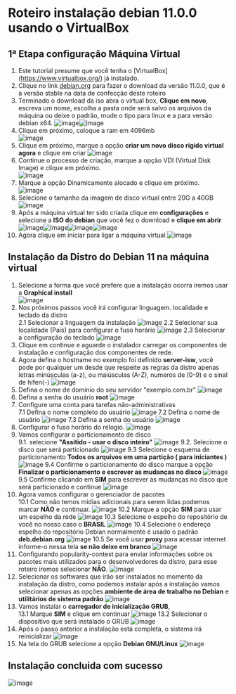# Roteiro instalação debian 11.0.0 usando o VirtualBox

## **1ª Etapa configuração Máquina Virtual**
1. Este tutorial presume que você tenha o [VirtualBox] (https://www.virtualbox.org/) já instalado.
2. Clique no link [debian.org](https://cdimage.debian.org/debian-cd/current/arm64/iso-dvd/debian-11.0.0-arm64-DVD-1.iso)  para fazer o download da versão 11.0.0, que é a versão stable na data de confecção deste roteiro
3. Terminado o download da iso abra o virtual box,  **Clique em novo**, escreva um nome, escolha a pasta onde será salvo os arquivos da máquina ou deixe o padrão, mude o tipo para linux e a para versão debian x64. 
![image](img/1.png)![image](img/2.png)
4. Clique em próximo, coloque a ram em 4096mb <br />![image](img/3.png)
5. Clique em próximo, marque a opção **criar um novo disco rigído virtual agora** e clique em criar
   ![image](img/4.png)
6. Continue o processo de criação, marque a opção VDI (Virtual Disk Image) e clique em próximo.<br />![image](img/5.png)
7. Marque a opção Dinamicamente alocado e clique em próximo.<br />![image](img/6.png)
8. Selecione o tamanho da imagem de disco virtual entre 20G a 40GB <br />![image](img/7.png)
9. Após a máquina virtual ter sido criada clique em **configurações** e selecione a **ISO do debian** que você fez o download e **clique em abrir** <br />![image](img/8.png)![image](img/8-1.png)![image](img/8-2.png)![image](img/8-3.png)
10.  Agora clique em iniciar para ligar a máquina virtual ![image](img/9.png)

## **Instalação da Distro do Debian 11 na máquina virtual**
1. Selecione a forma que você prefere que a instalação ocorra iremos usar a **Graphical install** <br />![image](img/10-1.png)
2. Nos próximos passos você irá configurar linguagem. localidade e teclado da distro
    <br/>2.1 Selecionar a linguagem da instalação
    ![image](img/10-2.png)
      2.2 Selecionar sua localidade (País) para configurar o fuso horário 
    ![image](img/10-3.png)
      2.3 Selecionar a configuração do teclado
    ![image](img/10-4.png)
3.  Clique em continue e aguarde o instalador carregar os componentes de instalação e configuração dos componentes de rede.
4.  Agora defina o hostname no exemplo foi definido **server-isw**, você pode por qualquer um desde que respeite as regras da distro apenas letras minúsculas (a-z), ou maiúsculas (A-Z), numeros de (0-9) e o sinal de hífen(-)
    ![image](img/11.png)
5. Defina o nome de dominio do seu servidor "exemplo.com.br"
    ![image](img/12.png)
6.  Defina a senha do usuário **root**
    ![image](img/13.png)
7. Configure uma conta para tarefas não-administrativas
  <br/>7.1 Defina o nome completo do usuário
    ![image](img/14.png)
       7.2 Defina o nome de usuário
    ![image](img/15.png)
       7.3 Defina a senha do usuário
    ![image](img/16.png)
8. Configurar o fuso horário do rélogio.
    ![image](img/17.png)
9.  Vamos configurar o particionamento de disco 
    <br/>9.1.  selecione **"Assitido - usar o disco inteiro"**
    ![image](img/18.png)
    9.2.  Selecione o disco que será particionado
    ![image](img/19.png)
    9.3 Selecione o esquema de particionamento **Todos os arquivos em uma partição ( para iniciantes )**
    ![image](img/20.png)
    9.4 Confirme o particionamento do disco marque a opção **Finalizar o particionamento e escrever as mudanças no disco**
    ![image](img/21.png)
    9.5 Confirme clicando em **SIM** para escrever as mudanças no disco que será particionado e continue
    ![image](img/22.png)
10.  Agora vamos configurar o gerenciador de pacotes
  <br/>10.1 Como não temos midias adicionais para serem lidas podemos marcar **NÃO** e continuar.
        ![image](img/23.png)
      10.2 Marque a opção **SIM** para usar um espelho da rede
        ![image](img/24.png)
      10.3 Selecione o espelho do repositório de você no nosso caso o **BRASIL** 
        ![image](img/25.png)
      10.4 Selecione o endereço espelho do repositório Debian normalmente é usado o padrão **deb.debian.org**
        ![image](img/26.png)
      10.5 Se você usar **proxy** para acessar internet informe-o nessa tela **se não deixe em branco**
        ![image](img/27.png)
11.  Configurando popularity-contest para enviar informações sobre os pacotes mais utilizados para o desenvolvedores da distro, para esse roteiro iremos selecionar **NÃO**. ![image](img/11-0.png)
12. Selecionar os softwares que irão ser instalados no momento da instalação da distro, como podemos instalar após a instalação vamos selecionar apenas as opções **ambiente de área de trabalho no Debian** e **utilitários de sistema padrão** ![image](img/28.png)
13. Vamos instalar o **carregador de inicialização GRUB**, 
  <br/>13.1 Marque **SIM** e clique em continuar ![image](img/29.png)
      13.2 Selecionar o dispositivo que será instalado o GRUB ![image](img/30.png)
14. Após o passo anterior a instalação está completa, o sistema irá reinicializar ![image](img/31.png)
15. Na tela do GRUB selecione a opção **Debian GNU/Linux** ![image](img/32.png)


## **Instalação concluida com sucesso**
![image](img/33.png)
